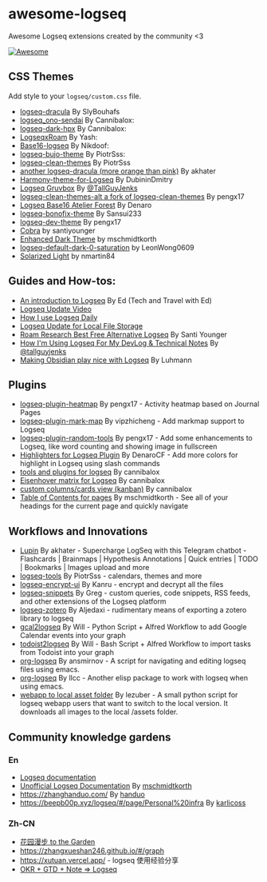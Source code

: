 # awesome-logseq

Awesome Logseq extensions created by the community &lt;3

[![Awesome](https://awesome.re/badge.svg)](https://awesome.re)

## CSS Themes

Add style to your `logseq/custom.css` file.

- [logseq-dracula](https://github.com/SlyBouhafs/logseq-dracula) By SlyBouhafs
- [logseq_ono-sendai](https://github.com/cannibalox/logseq_ono-sendai) By Cannibalox:
- [logseq-dark-hpx](https://github.com/cannibalox/logseq-dark-hpx) By Cannibalox:
- [LogseqxRoam](https://github.com/yashagrawal15/LogseqxRoam) By Yash:
- [Base16-logseq](https://github.com/nikdoof/base16-logseq) By Nikdoof:
- [logseq-bujo-theme](https://github.com/PiotrSss/logseq-bujo-theme) By PiotrSss:
- [logseq-clean-themes](https://github.com/PiotrSss/logseq-clean-themes) By PiotrSss
- [another logseq-dracula (more orange than pink)](https://github.com/akhater/Dracula.logseq) By akhater
- [Harmony-theme-for-Logseq](https://github.com/DubininDmitry/Harmony-theme-for-Logseq) By DubininDmitry
- [Logseq Gruvbox](https://gist.github.com/tallguyjenks/6afc75e52a3d52d475b9df9dafdecfd2) By [@TallGuyJenks](https://github.com/tallguyjenks)
- [logseq-clean-themes-alt a fork of logseq-clean-themes](https://github.com/pengx17/logseq-clean-themes-alt) By pengx17
- [Logseq Base16 Atelier Forest](https://github.com/DenaroCF/LS-Base16-Atelier-Forest-by-Denaro) By Denaro
- [logseq-bonofix-theme](https://github.com/Sansui233/logseq-bonofix-theme/) By Sansui233
- [logseq-dev-theme](https://github.com/pengx17/logseq-dev-theme) By pengx17
- [Cobra](https://github.com/santiyounger/Cobra) by santiyounger
- [Enhanced Dark Theme](https://github.com/mschmidtkorth/logseq-msk-enhanced) by  mschmidtkorth
- [logseq-default-dark-0-saturation](https://github.com/LeonWong0609/logseq-default-dark-0-saturation) by LeonWong0609 
- [Solarized Light](https://github.com/nmartin84/logseq-solarized) by nmartin84

## Guides and How-tos:

- [An introduction to Logseq](https://youtu.be/Vw-x7yTTO0s) By Ed (Tech and Travel with Ed)
- [Logseq Update Video](https://www.youtube.com/watch?v=Vw-x7yTTO0s)
- [How I use Logseq Daily](https://www.youtube.com/watch?v=JCIdJBZGQLQ)
- [Logseq Update for Local File Storage](https://www.youtube.com/watch?v=Afmqowr0qEQ&ab_channel=TechWithEd)
- [Roam Research Best Free Alternative Logseq](https://www.youtube.com/watch?v=jovMt17_Vd4) By Santi Younger
- [How I'm Using Logseq For My DevLog & Technical Notes](https://www.youtube.com/watch?v=43PKm0TfyNk) By [@tallguyjenks](https://github.com/tallguyjenks)
- [Making Obsidian play nice with Logseq](https://discuss.logseq.com/t/making-obsidian-play-nice-with-logseq/1185) By Luhmann

## Plugins

- [logseq-plugin-heatmap](https://github.com/pengx17/logseq-plugin-heatmap) By pengx17 - Activity heatmap based on Journal Pages
- [logseq-plugin-mark-map](https://github.com/vipzhicheng/logseq-plugin-mark-map) By vipzhicheng - Add markmap support to Logseq
- [logseq-plugin-random-tools](https://github.com/pengx17/logseq-plugin-random-tools) By pengx17 - Add some enhancements to Logseq, like word counting and showing image in fullscreen
- [Highlighters for Logseq Plugin](https://github.com/DenaroCF/Highlighters-for-Logseq) By DenaroCF - Add more colors for highlight in Logseq using slash commands 
- [tools and plugins for logseq](https://github.com/cannibalox/logtools) By cannibalox
- [Eisenhover matrix for Logseq](https://discuss.logseq.com/t/css-template-eisenhower-matrix/526) By cannibalox
- [custom columns/cards view (kanban)](https://discuss.logseq.com/t/css-mod-custom-columns-cards-view-kanban/228) By cannibalox
- [Table of Contents for pages](https://github.com/mschmidtkorth/logseq-msk-toc) By mschmidtkorth - See all of your headings for the current page and quickly navigate

## Workflows and Innovations

- [Lupin](https://github.com/akhater/Lupin) By akhater - Supercharge LogSeq with this Telegram chatbot - Flashcards | Brainmaps | Hypothesis Annotations | Quick entries | TODO | Bookmarks | Images upload and more
- [logseq-tools](https://github.com/PiotrSss/logseq-tools) By PiotrSss - calendars, themes and more
- [logseq-encrypt-ui](https://github.com/kanru/logseq-encrypt-ui) By Kanru - encrypt and decrypt all the files
- [logseq-snippets](https://github.com/71/logseq-snippets) By Greg - custom queries, code snippets, RSS feeds, and other extensions of the Logseq platform
- [logseq-zotero](https://github.com/aljedaxi/logseq-zotero/) By Aljedaxi - rudimentary means of exporting a zotero library to logseq
- [gcal2logseq](https://github.com/WilliamDurin/gcal2logseq) By Will - Python Script + Alfred Workflow to add Google Calendar events into your graph
- [todoist2logseq](https://github.com/WilliamDurin/todoist2logseq) By Will - Bash Script + Alfred Workflow to import tasks from Todoist into your graph
- [org-logseq](https://github.com/ansmirnov/org-logseq) By ansmirnov - A script for navigating and editing logseq files using emacs.
- [org-logseq](https://github.com/llcc/org-logseq) By llcc - Another elisp package to work with logseq when using emacs.
- [webapp to local asset folder](https://gist.github.com/lezuber/aa034d82b3a21d7d96fcc73a9b906b25) By lezuber - A small python script for logseq webapp users that want to switch to the local version. It downloads all images to the local /assets folder.

## Community knowledge gardens

### En

- [Logseq documentation](https://logseq.github.io/)
- [Unofficial Logseq Documentation](https://mschmidtkorth.github.io/logseq-msk-docs) By [mschmidtkorth](https://github.com/mschmidtkorth)
- <https://zhanghanduo.com/> By [handuo](https://github.com/handuozh/logseq-notes)
- <https://beepb00p.xyz/logseq/#/page/Personal%20infra> By [karlicoss](https://github.com/karlicoss)

### Zh-CN

- [花园漫步 to the Garden](https://tothegarden.vercel.app/)
- <https://zhangxueshan246.github.io/#/graph>
- <https://xutuan.vercel.app/> - logseq 使用经验分享
- [OKR + GTD + Note => Logseq](https://www.bmpi.dev/self/okr-gtd-note-logseq/)
